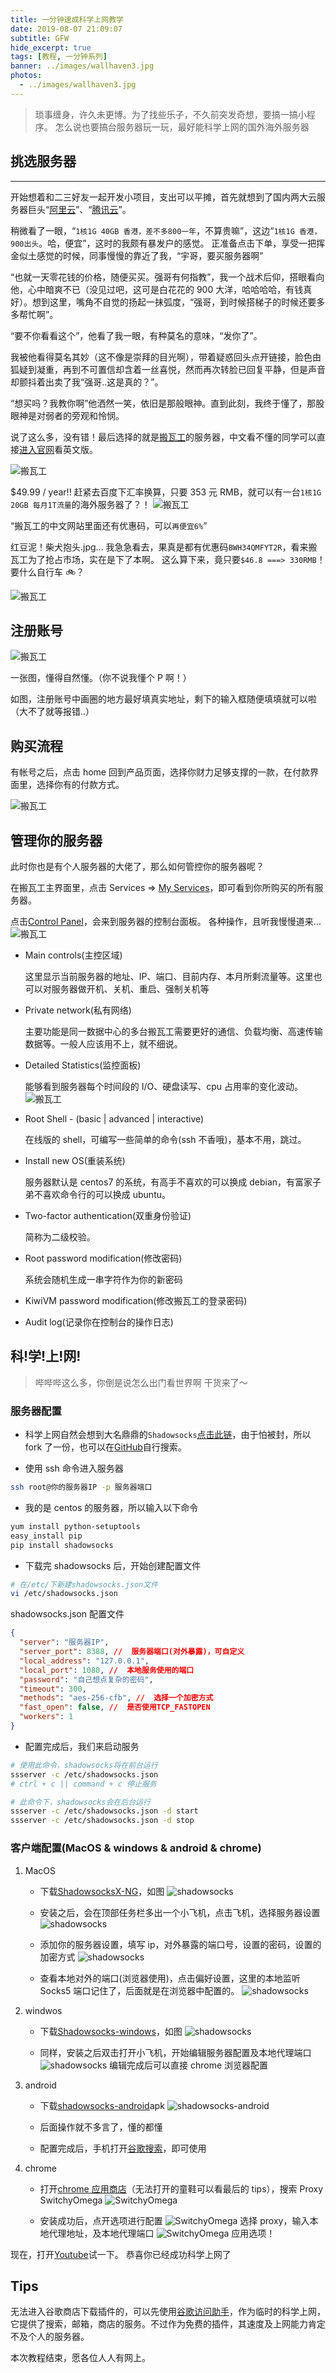 ```yaml
---
title: 一分钟速成科学上网教学
date: 2019-08-07 21:09:07
subtitle: GFW
hide_excerpt: true
tags: [教程, 一分钟系列]
banner: ../images/wallhaven3.jpg
photos:
  - ../images/wallhaven3.jpg
---
```


> 琐事缠身，许久未更博。为了找些乐子，不久前突发奇想，要搞一搞小程序。
> 怎么说也要搞台服务器玩一玩，最好能科学上网的国外海外服务器

<!-- more -->

## 挑选服务器

---

开始想着和二三好友一起开发小项目，支出可以平摊，首先就想到了国内两大云服务器巨头“<u>[阿里云](https://cn.aliyun.com/)</u>”、“<u>[腾讯云](https://cloud.tencent.com/)</u>”。

稍微看了一眼，“`1核1G 40GB 香港，差不多800一年`，不算贵嘛”，这边“`1核1G 香港，900出头`。哈，便宜”，这时的我颇有暴发户的感觉。
正准备点击下单，享受一把挥金似土感觉的时候，同事慢慢的靠近了我，“宇哥，要买服务器啊”

“也就一天零花钱的价格，随便买买。强哥有何指教”，我一个战术后仰，搭眼看向他，心中暗爽不已（没见过吧，这可是白花花的 900 大洋，哈哈哈哈，有钱真好）。想到这里，嘴角不自觉的扬起一抹弧度，“强哥，到时候搭梯子的时候还要多多帮忙啊”。

“要不你看看这个”，他看了我一眼，有种莫名的意味，“发你了”。

我被他看得莫名其妙（这不像是崇拜的目光啊），带着疑惑回头点开链接，脸色由狐疑到凝重，再到不可置信却含着一丝喜悦，然而再次转脸已回复平静，但是声音却颤抖着出卖了我“强哥..这是真的？”。

“想买吗？我教你啊”他洒然一笑，依旧是那般眼神。直到此刻，我终于懂了，那股眼神是对弱者的旁观和怜悯。

说了这么多，没有错！最后选择的就是<u>[搬瓦工](https://bwg.net/)</u>的服务器，中文看不懂的同学可以直接<u>[进入官网](https://bwh88.net/)</u>看英文版。

![搬瓦工](https://ws1.sinaimg.cn/large/006665PZgy1g5ri7ptm3oj30sy0mxdhj.jpg "搬瓦工产品界面")

\$49.99 / year!! 赶紧去百度下汇率换算，只要 353 元 RMB，就可以有一台`1核1G 20GB 每月1T流量`的海外服务器了？！
![搬瓦工](https://ws1.sinaimg.cn/large/006665PZgy1g5riol9ldfj30f205874c.jpg "百度汇率换算")

“搬瓦工的中文网站里面还有优惠码，可以`再便宜6%`”

红豆泥！柴犬抱头.jpg... 我急急看去，果真是都有优惠码`BWH34QMFYT2R`，看来搬瓦工为了抢占市场，实在是下了本啊。
这么算下来，竟只要`$46.8 ===> 330RMB`！要什么自行车 🚲？

![搬瓦工](https://ws1.sinaimg.cn/large/006665PZgy1g5riypvnthj30rd0c3dg9.jpg "搬瓦工付款界面")

## 注册账号

![搬瓦工](https://ws1.sinaimg.cn/large/006665PZgy1g5rj5o8k32j30sc0o278q.jpg "注册页面")

一张图，懂得自然懂。（你不说我懂个 P 啊！）

如图，注册账号中画圈的地方最好填真实地址，剩下的输入框随便填填就可以啦（大不了就等报错..）

## 购买流程

有帐号之后，点击 home 回到产品页面，选择你财力足够支撑的一款，在付款界面里，选择你有的付款方式。

![搬瓦工](https://ws1.sinaimg.cn/large/006665PZgy1g5rjcp083dj30i9053jrd.jpg "付款页面")

## 管理你的服务器

此时你也是有个人服务器的大佬了，那么如何管控你的服务器呢？

在搬瓦工主界面里，点击 Services => <u>[My Services](https://bwh88.net/clientarea.php?action=products)</u>，即可看到你所购买的所有服务器。

点击<u>[Control Panel](https://kiwivm.64clouds.com/main.php)</u>，会来到服务器的控制台面板。
各种操作，且听我慢慢道来...
![搬瓦工](http://ww1.sinaimg.cn/large/006665PZgy1g5s86a10hjj32ak14i11i.jpg "服务器控制面板")

- Main controls(主控区域)

  这里显示当前服务器的地址、IP、端口、目前内存、本月所剩流量等。这里也可以对服务器做开机、关机、重启、强制关机等

- Private network(私有网络)

  主要功能是同一数据中心的多台搬瓦工需要更好的通信、负载均衡、高速传输数据等。一般人应该用不上，就不细说。

- Detailed Statistics(监控面板)

  能够看到服务器每个时间段的 I/O、硬盘读写、cpu 占用率的变化波动。
  ![搬瓦工](http://ww1.sinaimg.cn/large/006665PZgy1g5s9e2d9j7j32j20w0q91.jpg "服务器波动")

- Root Shell - (basic | advanced | interactive)

  在线版的 shell，可编写一些简单的命令(ssh 不香哦)，基本不用，跳过。

- Install new OS(重装系统)

  服务器默认是 centos7 的系统，有高手不喜欢的可以换成 debian，有富家子弟不喜欢命令行的可以换成 ubuntu。

- Two-factor authentication(双重身份验证)

  简称为二级校验。

- Root password modification(修改密码)

  系统会随机生成一串字符作为你的新密码

- KiwiVM password modification(修改搬瓦工的登录密码)

- Audit log(记录你在控制台的操作日志)

## 科!学!上!网!

> 哔哔哔这么多，你倒是说怎么出门看世界啊
> 干货来了～

### 服务器配置

- 科学上网自然会想到大名鼎鼎的`Shadowsocks`<u>[点击此链](https://github.com/elegantYU/shadowsocks)</u>，由于怕被封，所以 fork 了一份，也可以在<u>[GitHub](https://github.com)</u>自行搜索。

- 使用 ssh 命令进入服务器

```bash
ssh root@你的服务器IP -p 服务器端口
```

- 我的是 centos 的服务器，所以输入以下命令

```bash
yum install python-setuptools
easy_install pip
pip install shadowsocks
```

- 下载完 shadowsocks 后，开始创建配置文件

```bash
# 在/etc/下新建shadowsocks.json文件
vi /etc/shadowsocks.json
```

shadowsocks.json 配置文件

```json
{
  "server": "服务器IP",
  "server_port": 8388, //  服务器端口(对外暴露)，可自定义
  "local_address": "127.0.0.1",
  "local_port": 1080, //  本地服务使用的端口
  "password": "自己想点复杂的密码",
  "timeout": 300,
  "methods": "aes-256-cfb", //  选择一个加密方式
  "fast_open": false, //  是否使用TCP_FASTOPEN
  "workers": 1
}
```

- 配置完成后，我们来启动服务

```bash
# 使用此命令，shadowsocks将在前台运行
ssserver -c /etc/shadowsocks.json
# ctrl + c || command + c 停止服务
```

```bash
# 此命令下，shadowsocks会在后台运行
ssserver -c /etc/shadowsocks.json -d start
ssserver -c /etc/shadowsocks.json -d stop
```

### 客户端配置(MacOS & windows & android & chrome)

1. MacOS

   - 下载<u>[ShadowsocksX-NG](https://github.com/shadowsocks/ShadowsocksX-NG/releases)</u>，如图
     ![shadowsocks](http://ww1.sinaimg.cn/large/006665PZgy1g5sfg2u53hj31l010ate4.jpg "mac工具")

   - 安装之后，会在顶部任务栏多出一个小飞机，点击飞机，选择服务器设置
     ![shadowsocks](http://ww1.sinaimg.cn/large/006665PZgy1g5sfk26h91j30u00oiqkb.jpg "mac工具")

   - 添加你的服务器设置，填写 ip，对外暴露的端口号，设置的密码，设置的加密方式
     ![shadowsocks](http://ww1.sinaimg.cn/large/006665PZgy1g5sgtuzzb8j30uy0hy762.jpg "mac工具")

   - 查看本地对外的端口(浏览器使用)，点击偏好设置，这里的本地监听 Socks5 端口记住了，后面就是在浏览器中配置的。
     ![shadowsocks](http://ww1.sinaimg.cn/large/006665PZgy1g5tkmumty2j30qo0mg777.jpg "mac工具")

2. windwos

   - 下载<u>[Shadowsocks-windows](https://github.com/shadowsocks/shadowsocks-windows/releases)</u>，如图
     ![shadowsocks](https://ws1.sinaimg.cn/large/006665PZly1g5ueft87rrj30rb0njwfm.jpg "windows工具")

   - 同样，安装之后双击打开小飞机，开始编辑服务器配置及本地代理端口
     ![shadowsocks](https://ws1.sinaimg.cn/large/006665PZly1g5ueis02oqj30cx0d70sx.jpg "windows工具")
     编辑完成后可以直接 chrome 浏览器配置

3. android

   - 下载<u>[shadowsocks-android](https://github.com/shadowsocks/shadowsocks-android/releases)</u>apk
     ![shadowsocks-android](https://ws1.sinaimg.cn/large/006665PZly1g5uf3446cjj30r60jhjsg.jpg "shadowsocks-android")

   - 后面操作就不多言了，懂的都懂

   - 配置完成后，手机打开<u>[谷歌搜索](https://www.google.com)</u>，即可使用

4. chrome

   - 打开<u>[chrome 应用商店](https://chrome.google.com/webstore/category/extensions?hl=zh-CN)</u>（无法打开的童鞋可以看最后的 tips），搜索 Proxy SwitchyOmega
     ![SwitchyOmega](https://ws1.sinaimg.cn/large/006665PZly1g5ueoo2jlwj30tl0neq4a.jpg "SwitchyOmega")

   - 安装成功后，点开选项进行配置
     ![SwitchyOmega](https://ws1.sinaimg.cn/large/006665PZly1g5uer6yrpgj305a072jrc.jpg "SwitchyOmega")
     选择 proxy，输入本地代理地址，及本地代理端口
     ![SwitchyOmega](https://ws1.sinaimg.cn/large/006665PZly1g5ueuduracj30x90ddaap.jpg "SwitchyOmega")
     应用选项！

现在，打开[Youtube](https://www.youtube.com/)试一下。
恭喜你已经成功科学上网了

## Tips

无法进入谷歌商店下载插件的，可以先使用<u>[谷歌访问助手](https://chrome.zzzmh.cn/info?token=gocklaboggjfkolaknpbhddbaopcepfp)</u>，作为临时的科学上网，它提供了搜索，邮箱，商店的服务。不过作为免费的插件，其速度及上网能力肯定不及个人的服务器。

本次教程结束，愿各位人人有网上。
